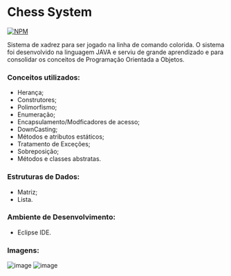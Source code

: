 # Chess System
[![NPM](https://img.shields.io/npm/l/react)](https://github.com/gabrielreisresende/chess-system-Java/blob/main/LICENSE)

Sistema de xadrez para ser jogado na linha de comando colorida. O sistema foi desenvolvido na linguagem JAVA
e serviu de grande aprendizado e para consolidar os conceitos de Programação Orientada a Objetos.

### Conceitos utilizados: 
- Herança; 
- Construtores;
- Polimorfismo;
- Enumeração;
- Encapsulamento/Modficadores de acesso;
- DownCasting;
- Métodos e atributos estáticos;
- Tratamento de Exceções;
- Sobreposição;
- Métodos e classes abstratas.

### Estruturas de Dados:
- Matriz;
- Lista.

### Ambiente de Desenvolvimento: 
- Eclipse IDE.

### Imagens:
![image](https://github.com/gabrielreisresende/chess-system-Java/assets/123999571/3c8fbbe5-0929-49b7-a8d8-31e64b62bd7c)
![image](https://github.com/gabrielreisresende/chess-system-Java/assets/123999571/fc500b2b-438c-4579-89a6-45cdcdf6e152)




